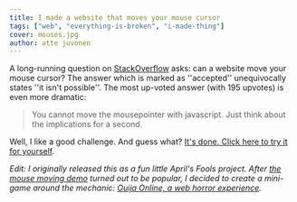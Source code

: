 ```yaml
---
title: I made a website that moves your mouse cursor
tags: ["web", "everything-is-broken", "i-made-thing"]
cover: mouses.jpg
author: atte juvonen
---
```


<re-img
    src="mouses.jpg"
    title="Photo by Antonio Manaligod on Unsplash"
    href="https://unsplash.com/photos/T_2UFB_xwzw"
    >
</re-img>

A long-running question on <a href="https://stackoverflow.com/questions/4752501/move-the-mouse-pointer-to-a-specific-position" target="_blank">StackOverflow</a>
asks: can a website move your mouse cursor? The answer which is marked as ''accepted'' unequivocally states ''it isn't possible''. The most up-voted answer (with 195 upvotes) is even more dramatic:

> You cannot move the mousepointer with javascript. Just think about the implications for a second.

Well, I like a good challenge. And guess what? <a href="/mouse/" target="_blank">It's done. Click here to try it for yourself</a>.

_Edit: I originally released this as a fun little April's Fools project. After <a href="/mouse/" target="_blank">the mouse moving demo</a> turned out to be popular, I decided to create a mini-game around the mechanic: <a href="https://ouija.attejuvonen.fi" target="_blank">Ouija Online, a web horror experience</a>._
